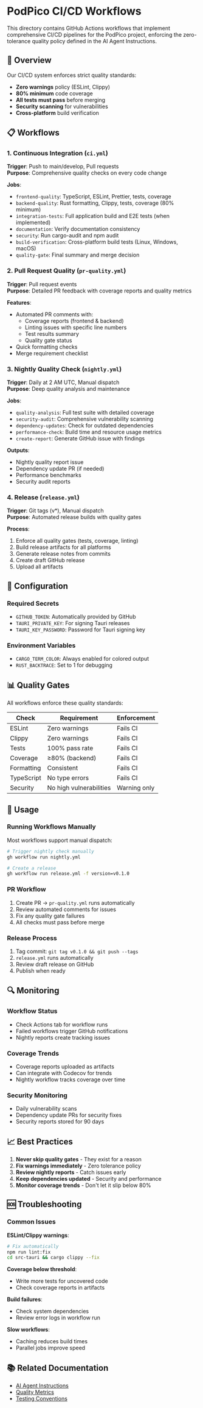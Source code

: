 # PodPico CI/CD Workflows

This directory contains GitHub Actions workflows that implement comprehensive CI/CD pipelines for the PodPico project, enforcing the zero-tolerance quality policy defined in the AI Agent Instructions.

## 🎯 Overview

Our CI/CD system enforces strict quality standards:
- **Zero warnings** policy (ESLint, Clippy)
- **80% minimum** code coverage
- **All tests must pass** before merging
- **Security scanning** for vulnerabilities
- **Cross-platform** build verification

## 📋 Workflows

### 1. Continuous Integration (`ci.yml`)
**Trigger**: Push to main/develop, Pull requests  
**Purpose**: Comprehensive quality checks on every code change

**Jobs**:
- `frontend-quality`: TypeScript, ESLint, Prettier, tests, coverage
- `backend-quality`: Rust formatting, Clippy, tests, coverage (80% minimum)
- `integration-tests`: Full application build and E2E tests (when implemented)
- `documentation`: Verify documentation consistency
- `security`: Run cargo-audit and npm audit
- `build-verification`: Cross-platform build tests (Linux, Windows, macOS)
- `quality-gate`: Final summary and merge decision

### 2. Pull Request Quality (`pr-quality.yml`)
**Trigger**: Pull request events  
**Purpose**: Detailed PR feedback with coverage reports and quality metrics

**Features**:
- Automated PR comments with:
  - Coverage reports (frontend & backend)
  - Linting issues with specific line numbers
  - Test results summary
  - Quality gate status
- Quick formatting checks
- Merge requirement checklist

### 3. Nightly Quality Check (`nightly.yml`)
**Trigger**: Daily at 2 AM UTC, Manual dispatch  
**Purpose**: Deep quality analysis and maintenance

**Jobs**:
- `quality-analysis`: Full test suite with detailed coverage
- `security-audit`: Comprehensive vulnerability scanning
- `dependency-updates`: Check for outdated dependencies
- `performance-check`: Build time and resource usage metrics
- `create-report`: Generate GitHub issue with findings

**Outputs**:
- Nightly quality report issue
- Dependency update PR (if needed)
- Performance benchmarks
- Security audit reports

### 4. Release (`release.yml`)
**Trigger**: Git tags (v*), Manual dispatch  
**Purpose**: Automated release builds with quality gates

**Process**:
1. Enforce all quality gates (tests, coverage, linting)
2. Build release artifacts for all platforms
3. Generate release notes from commits
4. Create draft GitHub release
5. Upload all artifacts

## 🔧 Configuration

### Required Secrets
- `GITHUB_TOKEN`: Automatically provided by GitHub
- `TAURI_PRIVATE_KEY`: For signing Tauri releases
- `TAURI_KEY_PASSWORD`: Password for Tauri signing key

### Environment Variables
- `CARGO_TERM_COLOR`: Always enabled for colored output
- `RUST_BACKTRACE`: Set to 1 for debugging

## 📊 Quality Gates

All workflows enforce these quality standards:

| Check | Requirement | Enforcement |
|-------|------------|-------------|
| ESLint | Zero warnings | Fails CI |
| Clippy | Zero warnings | Fails CI |
| Tests | 100% pass rate | Fails CI |
| Coverage | ≥80% (backend) | Fails CI |
| Formatting | Consistent | Fails CI |
| TypeScript | No type errors | Fails CI |
| Security | No high vulnerabilities | Warning only |

## 🚀 Usage

### Running Workflows Manually

Most workflows support manual dispatch:

```bash
# Trigger nightly check manually
gh workflow run nightly.yml

# Create a release
gh workflow run release.yml -f version=v0.1.0
```

### PR Workflow
1. Create PR → `pr-quality.yml` runs automatically
2. Review automated comments for issues
3. Fix any quality gate failures
4. All checks must pass before merge

### Release Process
1. Tag commit: `git tag v0.1.0 && git push --tags`
2. `release.yml` runs automatically
3. Review draft release on GitHub
4. Publish when ready

## 🔍 Monitoring

### Workflow Status
- Check Actions tab for workflow runs
- Failed workflows trigger GitHub notifications
- Nightly reports create tracking issues

### Coverage Trends
- Coverage reports uploaded as artifacts
- Can integrate with Codecov for trends
- Nightly workflow tracks coverage over time

### Security Monitoring
- Daily vulnerability scans
- Dependency update PRs for security fixes
- Security reports stored for 90 days

## 📈 Best Practices

1. **Never skip quality gates** - They exist for a reason
2. **Fix warnings immediately** - Zero tolerance policy
3. **Review nightly reports** - Catch issues early
4. **Keep dependencies updated** - Security and performance
5. **Monitor coverage trends** - Don't let it slip below 80%

## 🆘 Troubleshooting

### Common Issues

**ESLint/Clippy warnings**:
```bash
# Fix automatically
npm run lint:fix
cd src-tauri && cargo clippy --fix
```

**Coverage below threshold**:
- Write more tests for uncovered code
- Check coverage reports in artifacts

**Build failures**:
- Check system dependencies
- Review error logs in workflow run

**Slow workflows**:
- Caching reduces build times
- Parallel jobs improve speed

## 📚 Related Documentation

- [AI Agent Instructions](../../ai_assisted_development/AI_AGENT_INSTRUCTIONS.md)
- [Quality Metrics](../../ai_assisted_development/QUALITY_METRICS.md)
- [Testing Conventions](../../ai_assisted_development/TEST_NAMING_CONVENTIONS.md)